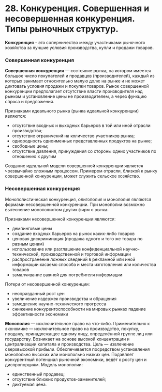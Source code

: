 # 28. Конкуренция. Совершенная и несовершенная конкуренция. Типы рыночных структур.

**Конкуренция**  - это соперничество между участниками рыночного хозяйства за лучшие условия производства, купли и продажи товаров.

### Совершенная конкуренция

**Совершенная конкуренция** — состояние рынка, на котором имеется большое число покупателей и продавцов (производителей), каждый из которых занимает относительно малую долю на рынке и не может диктовать условия продажи и покупки товаров. Рынок совершенной конкуренции предполагает отсутствие власти производителя над рынком и установление цены не производителем, а через функцию спроса и предложения.

Признаками идеального рынка (рынка идеальной конкуренции) являются:

* отсутствие входных и выходных барьеров в той или иной отрасли производства;
* отсутствие ограничений на количество участников рынка;
* однородность одноименных представленных продуктов на рынке;
* свободные цены;
* отсутствие давления, принуждения со стороны одних участников по отношению к другим

Создание идеальной модели совершенной конкуренции является чрезвычайно сложным процессом. Примером отрасли, близкой к рынку совершенной конкуренции, может служить сельское хозяйство.

### Несовершенная конкуренция

Монополистическая конкуренция, олигополия и монополия являются формами несовершенной конкуренции. При монополии возможно вытеснение монополистом других фирм с рынка.

Признаками несовершенной конкуренции являются:

* демпинговые цены
* создание входных барьеров на рынок каких-либо товаров
* ценовая дискриминация (продажа одного и того же товара по разным ценам)
* использование или разглашение конфиденциальной научно-технической, производственной и торговой информации
* распространение ложных сведений в рекламной или иной информации касаемо способа и места изготовления или количества товаров
* замалчивание важной для потребителя информации

Потери от несовершенной конкуренции:

* неоправданный рост цен
* увеличение издержек производства и обращения
* замедление научно-технического прогресса
* снижение конкурентоспособности на мировых рынках
падение эффективности экономики

**Монополия** — исключительное право на что-либо. Применительно к экономике — исключительное право на производство, покупку, продажу, принадлежащее одному лицу, определённой группе лиц или государству. Возникает на основе высокой концентрации и централизации капитала и производства. Цель — извлечение сверхвысокой прибыли. Обеспечивается посредством установления монопольно высоких или монопольно низких цен. Подавляет конкурентный потенциал рыночной экономики, ведёт к росту цен и диспропорциям.
Модель монополии:

* единственный продавец;
* отсутствие близких продуктов-заменителей;
* диктуемая цена.
